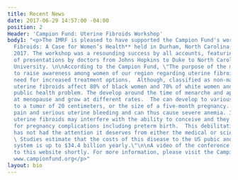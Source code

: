 ```yaml
---
title: Recent News
date: 2017-06-29 14:57:00 -04:00
position: 2
Header: 'Campion Fund: Uterine Fibroids Workshop'
body1: "<p>The IMRF is pleased to have supported the Campion Fund's workshop,  **Uterine
  Fibroids: A Case for Women’s Health** held in Durham, North Carolina, on March 11,
  2017. The workshop was a resounding success by all accounts, featuring a number
  of presentations by doctors from Johns Hopkins to Duke to North Caroline Central
  University. \n\nAccording to the Campion Fund, \"The purpose of the meeting was
  to raise awareness among women of our region regarding uterine fibroids and to the
  need for increased treatment options.  Although, classified as non-malignant tumors,
  uterine fibroids affect 80% of black women and 70% of white women and are a serious
  public health problem. The develop around the time of menarche and appear to regress
  at menopause and grow at different rates.  The can develop to various sizes, sometime
  to a tumor of 20 centimeters, or the size of a five-month pregnancy. They cause
  pain and serious uterine bleeding and can thus cause severe anemia. In addition,
  uterine fibroids may interfere with the ability to conceive and they are responsible
  for pregnancy complications including preterm birth.  This debilitating disease
  has not had the attention it deserves from either the medical or scientific communities.
  \ Studies estimate that the costs of this disease to the US pubic and health care
  system is up to $34.4 billion yearly.\"\n\nA video of the conference will be posted
  to this website shortly. For more information, please visit the Campion Fund's website:
  www.campionfund.org</p>"
layout: bio
---
```


